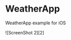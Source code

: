 # WeatherApp


WeatherApp example for iOS

![ScreenShot 2][2]

[1]: https://github.com/KiritVaghela/WeatherApp/blob/master/demo.gif
